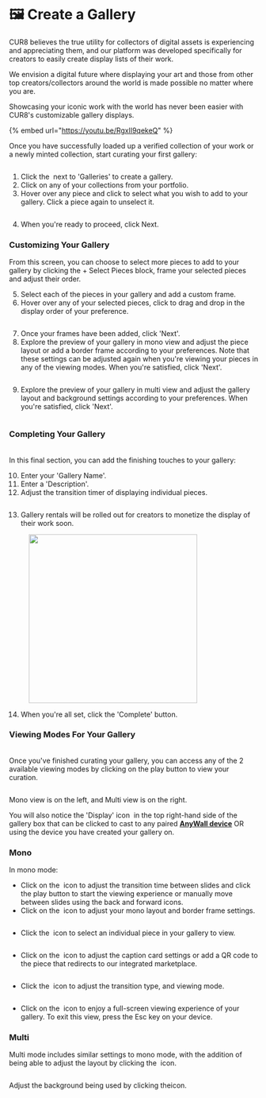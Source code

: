 # 🖼️ Create a Gallery

CUR8 believes the true utility for collectors of digital assets is experiencing and appreciating them, and our platform was developed specifically for creators to easily create display lists of their work.

We envision a digital future where displaying your art and those from other top creators/collectors around the world is made possible no matter where you are.

Showcasing your iconic work with the world has never been easier with CUR8's customizable gallery displays.

{% embed url="https://youtu.be/RgxlI9qekeQ" %}

Once you have successfully loaded up a verified collection of your work or a newly minted collection, start curating your first gallery:

<figure><img src="../../.gitbook/assets/Screenshot 2025-01-03 at 12.55.13.png" alt=""><figcaption></figcaption></figure>

1. Click the <img src="../../.gitbook/assets/Screenshot 2024-04-12 at 08.27.05.png" alt="" data-size="line"> next to 'Galleries' to create a gallery.
2. Click on any of your collections from your portfolio.
3. Hover over any piece and click to select what you wish to add to your gallery. Click a piece again to unselect it.&#x20;

<figure><img src="../../.gitbook/assets/Screenshot 2025-01-03 at 13.02.58.png" alt=""><figcaption></figcaption></figure>

4. When you're ready to proceed, click Next.

### Customizing Your Gallery



From this screen, you can choose to select more pieces to add to your gallery by clicking the + Select Pieces block, frame your selected pieces and adjust their order.

5. Select each of the pieces in your gallery and add a custom frame.&#x20;
6. Hover over any of your selected pieces, click to drag and drop in the display order of your preference.

<figure><img src="../../.gitbook/assets/Untitled design (1) (1).gif" alt=""><figcaption></figcaption></figure>

7. Once your frames have been added, click 'Next'.
8. Explore the preview of your gallery in mono view and adjust the piece layout or add a border frame according to your preferences. Note that these settings can be adjusted again when you're viewing your pieces in any of the viewing modes. When you're satisfied, click 'Next'.

<figure><img src="../../.gitbook/assets/Screenshot 2025-01-03 at 13.18.17.png" alt=""><figcaption></figcaption></figure>

9. Explore the preview of your gallery in multi view and adjust the gallery layout and background settings according to your preferences. When you're satisfied, click 'Next'.

<figure><img src="../../.gitbook/assets/Screenshot 2025-01-03 at 13.19.32.png" alt=""><figcaption></figcaption></figure>

### Completing Your Gallery

\
In this final section, you can add the finishing touches to your gallery:

10. Enter your 'Gallery Name'.
11. Enter a 'Description'.
12. Adjust the transition timer of displaying individual pieces.

<figure><img src="../../.gitbook/assets/Screenshot 2025-01-03 at 13.22.30.png" alt=""><figcaption></figcaption></figure>

13. Gallery rentals will be rolled out for creators to monetize the display of their work soon.

<figure><img src="../../.gitbook/assets/Screenshot 2025-01-03 at 13.17.19.png" alt="" width="340"><figcaption></figcaption></figure>

14. When you're all set, click the 'Complete' button.

### Viewing Modes For Your Gallery

\
Once you've finished curating your gallery, you can access any of the 2 available viewing modes by clicking on the play button to view your curation.

<figure><img src="../../.gitbook/assets/Screenshot 2025-03-21 at 10.15.29.png" alt=""><figcaption></figcaption></figure>

Mono view is on the left, and Multi view is on the right.

You will also notice the 'Display' icon <img src="../../.gitbook/assets/Screenshot 2025-01-03 at 12.03.25.png" alt="" data-size="line"> in the top right-hand side of the gallery box that can be clicked to cast to any paired [**AnyWall device**](https://www.anywall.io) OR using the device you have created your gallery on.

### Mono



In mono mode:

* Click on the <img src="../../.gitbook/assets/Screenshot 2024-04-12 at 10.21.08.png" alt="" data-size="line"> icon to adjust the transition time between slides and click the play button to start the viewing experience or manually move between slides using the back and forward icons.
* &#x20;Click on the <img src="../../.gitbook/assets/Screenshot 2024-04-12 at 10.18.36.png" alt="" data-size="line"> icon to adjust your mono layout and border frame settings.

<figure><img src="../../.gitbook/assets/Screenshot 2024-07-10 at 15.32.43.png" alt=""><figcaption></figcaption></figure>

* Click the <img src="../../.gitbook/assets/Screenshot 2024-04-12 at 10.23.12.png" alt="" data-size="line"> icon to select an individual piece in your gallery to view.

<figure><img src="../../.gitbook/assets/Screenshot 2024-07-10 at 15.33.41.png" alt=""><figcaption></figcaption></figure>

* Click on the <img src="../../.gitbook/assets/Screenshot 2024-07-10 at 15.35.31.png" alt="" data-size="line"> icon to adjust the caption card settings or add a QR code to the piece that redirects to our integrated marketplace.

<figure><img src="../../.gitbook/assets/Screenshot 2024-07-10 at 15.36.04.png" alt=""><figcaption></figcaption></figure>

* Click the <img src="../../.gitbook/assets/Screenshot 2024-04-12 at 10.26.05.png" alt="" data-size="line"> icon to adjust the transition type, and viewing mode.

<figure><img src="../../.gitbook/assets/Screenshot 2024-07-10 at 15.34.37.png" alt=""><figcaption></figcaption></figure>

* Click on the <img src="../../.gitbook/assets/Screenshot 2024-04-12 at 11.22.57.png" alt="" data-size="line"> icon to enjoy a full-screen viewing experience of your gallery. To exit this view, press the Esc key on your device.

### Multi 

Multi mode includes similar settings to mono mode, with the addition of being able to adjust the layout by clicking the <img src="../../.gitbook/assets/Screenshot 2024-04-12 at 11.28.36.png" alt="" data-size="line"> icon.&#x20;

<figure><img src="../../.gitbook/assets/Screenshot 2024-07-11 at 15.55.14.png" alt=""><figcaption></figcaption></figure>

&#x20;Adjust the background being used by clicking the<img src="../../.gitbook/assets/Screenshot 2024-04-12 at 11.29.15.png" alt="" data-size="line">icon.

<figure><img src="../../.gitbook/assets/Screenshot 2024-07-10 at 15.39.29.png" alt=""><figcaption></figcaption></figure>
